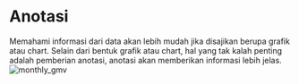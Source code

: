 # Anotasi
Memahami informasi dari data akan lebih mudah jika disajikan berupa grafik atau chart. Selain dari bentuk grafik atau chart, hal yang tak kalah penting adalah pemberian anotasi, anotasi akan memberikan informasi lebih jelas.
![monthly_gmv](https://user-images.githubusercontent.com/73599410/117394695-cdb5f380-af20-11eb-98bf-35dd9918c613.png)
